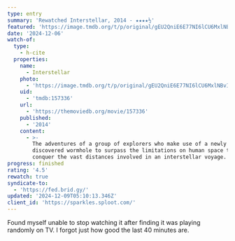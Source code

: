 ```yaml
---
type: entry
summary: 'Rewatched Interstellar, 2014 - ★★★★½'
featured: 'https://image.tmdb.org/t/p/original/gEU2QniE6E77NI6lCU6MxlNBvIx.jpg'
date: '2024-12-06'
watch-of:
  type:
    - h-cite
  properties:
    name:
      - Interstellar
    photo:
      - 'https://image.tmdb.org/t/p/original/gEU2QniE6E77NI6lCU6MxlNBvIx.jpg'
    uid:
      - 'tmdb:157336'
    url:
      - 'https://themoviedb.org/movie/157336'
    published:
      - '2014'
    content:
      - >-
        The adventures of a group of explorers who make use of a newly
        discovered wormhole to surpass the limitations on human space travel and
        conquer the vast distances involved in an interstellar voyage.
progress: finished
rating: '4.5'
rewatch: true
syndicate-to:
  - 'https://fed.brid.gy/'
updated: '2024-12-09T05:10:13.346Z'
client_id: 'https://sparkles.sploot.com/'
---
```

Found myself unable to stop watching it after finding it was playing randomly on TV. I forgot just how good the last 40 minutes are.
